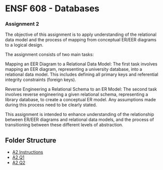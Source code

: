 # ENSF 608 - Databases
### Assignment 2

The objective of this assignment is to apply understanding of the relational data model and the process of mapping from conceptual ER/EER diagrams to a logical design.

The assignment consists of two main tasks:

Mapping an EER Diagram to a Relational Data Model: The first task involves mapping an EER diagram, representing a university database, into a relational data model. This includes defining all primary keys and referential integrity constraints (foreign keys).

Reverse Engineering a Relational Schema to an ER Model: The second task involves reverse engineering a given relational schema, representing a library database, to create a conceptual ER model. Any assumptions made during this process need to be clearly stated.

This assignment is intended to enhance understanding of the relationship between ER/EER diagrams and relational data models, and the process of transitioning between these different levels of abstraction.

## Folder Structure 
- [A2 Instructions](https://github.com/StevenD24/ENSF-608-Assignment-2/blob/main/Assignment%232_608_W23.pdf)   
- [A2 Q1](https://github.com/StevenD24/ENSF-608-Assignment-2/blob/main/ENSF%20608%20Assignment%202%20Q1.drawio.pdf)  
- [A2 Q2](https://github.com/StevenD24/ENSF-608-Assignment-2/blob/main/ENSF%20608%20Assignment%202%20Q2.drawio.png) 
